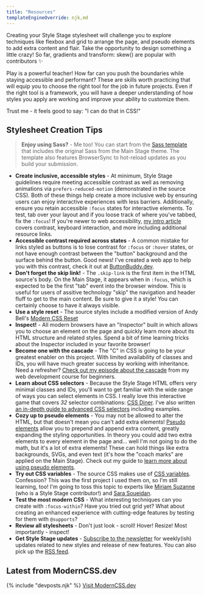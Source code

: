 ```yaml
---
title: "Resources"
templateEngineOverride: njk,md
---
```


Creating your Style Stage stylesheet will challenge you to explore techniques like flexbox and grid to arrange the page, and pseudo elements to add extra content and flair. Take the opportunity to design something a little crazy! So far, gradients and transform: skew() are popular with contributors ✨

Play is a powerful teacher! How far can you push the boundaries while staying accessible and performant? These are skills worth practicing that will equip you to choose the right tool for the job in future projects. Even if the right tool is a framework, you will have a deeper understanding of how styles you apply are working and improve your ability to customize them.

Trust me - it feels good to say: "I can do that in CSS!"

## Stylesheet Creation Tips

> **Enjoy using Sass?** - Me too! You can start from the [Sass template](https://github.com/5t3ph/stylestage-sass) that includes the original Sass from the Main Stage theme. The template also features BrowserSync to hot-reload updates as you build your submission.

- **Create inclusive, accessible styles** - At minimum, Style Stage guidelines require meeting accessible contrast as well as removing animations via `prefers-reduced-motion` (demonstrated in the source CSS). Both of these things help create a more inclusive web by ensuring users can enjoy interactive experiences with less barriers. Additionally, ensure you retain accessible `:focus` states for interactive elements. To test, tab over your layout and if you loose track of where you've tabbed, fix the `:focus`! If you're newer to web accessibility, [my intro article](https://dev.to/5t3ph/introduction-to-web-accessibility-5cmp) covers contrast, keyboard interaction, and more including additional resource links.
- **Accessible contrast required across states** - A common mistake for links styled as buttons is to lose contrast for `:focus` or `:hover` states, or not have enough contrast between the "button" background and the surface behind the button. Good news! I've created a web app to help you with this contrast, check it out at [ButtonBuddy.dev](https://buttonbuddy.dev).
- **Don't forget the skip link!** - The `.skip-link` is the first item in the HTML source's body. On the Main Stage, it appears when in `:focus`, which is expected to be the first "tab" event into the browser window. This is useful for users of assitive technology "skip" the navigation and header fluff to get to the main content. Be sure to give it a style! You can certainly choose to have it always visible.
- **Use a style reset** - The source styles include a modified version of Andy Bell's [Modern CSS Reset](https://github.com/hankchizljaw/modern-css-reset)
- **Inspect!** - All modern browsers have an "Inspector" built in which allows you to choose an element on the page and quickly learn more about its HTML structure and related styles. Spend a bit of time learning tricks about the Inspector included in your favorite browser!
- **Become one with the cascade** - The "C" in CSS is going to be your greatest enabler on this project. With limited availability of classes and IDs, you will have much greater success by working _with_ inheritance. Need a refresher? [Check out my episode about the cascade](https://dev.to/5t3ph/intro-to-the-css-cascade-the-c-in-css-1kh0) from my web development course for beginners.
- **Learn about CSS selectors** - Because the Style Stage HTML offers very minimal classes and IDs, you'll want to get familiar with the wide range of ways you can select elements in CSS. I really love this interactive game that covers _32_ selector combinations: [CSS Diner](https://flukeout.github.io/). I've also written [an in-depth guide to advanced CSS selectors](https://moderncss.dev/guide-to-advanced-css-selectors-part-one/) including examples.
- **Cozy up to pseudo elements** - You may not be allowed to alter the HTML, but that doesn't mean you can't add extra elements! [Pseudo elements](https://css-tricks.com/pseudo-element-roundup/) allow you to prepend and append extra content, greatly expanding the styling opportunities. In theory you could add two extra elements to every element in the page and... well I'm not going to do the math, but it's a lot of extra elements! These can hold things like extra backgrounds, SVGs, and even text (it's how the "coach marks" are applied on the Main Stage). Check out my guide to [learn more about using pseudo elements](https://moderncss.dev/guide-to-advanced-css-selectors-part-two/).
- **Try out CSS variables** - The source CSS makes use of [CSS variables](https://developer.mozilla.org/en-US/docs/Web/CSS/Using_CSS_custom_properties). Confession? This was the first project I used them on, so I'm still learning, too! I'm going to toss this topic to experts like [Miriam Suzanne](https://www.smashingmagazine.com/2019/07/css-custom-properties-cascade/) (who is a Style Stage contributor!) and [Sara Soueidan](https://www.sarasoueidan.com/blog/style-settings-with-css-variables/).
- **Test the most modern CSS** - What interesting techniques can you create with `:focus-within`? Have you tried out grid yet? What about creating an enhanced experience with cutting-edge features by testing for them with `@supports`?
- **Review all stylesheets** - Don't just look - scroll! Hover! Resize! Most importantly - inspect!
- **Get Style Stage updates** - [Subscribe to the newsletter](/subscribe/) for weekly(ish) updates related to new styles and release of new features. You can also pick up the [RSS feed](/feed/).

## Latest from ModernCSS.dev

{% include "devposts.njk" %}
<a class="link" href="https://moderncss.dev">Visit ModernCSS.dev</a>
